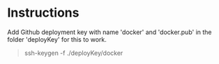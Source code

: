 # Instructions

Add Github deployment key with name 'docker' and 'docker.pub' in the folder
'deployKey' for this to work.

> ssh-keygen -f ./deployKey/docker

